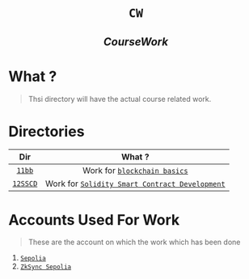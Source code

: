 <h1 align="center"><code> CW </code></h1>
<h2 align="center"><i>CourseWork</i></h2>

# What ? 

> Thsi directory will have the actual course related work. 

# Directories
 
 Dir | What ?
 :--: | :--: 
 [`11bb`](./11BB/) | Work for [`blockchain basics`](https://updraft.cyfrin.io/courses/blockchain-basics)
 [`12SSCD`](./12SSCD/) | Work for [`Solidity Smart Contract Development`](https://updraft.cyfrin.io/courses/solidity)

# Accounts Used For Work 

> These are the account on which the work which has been done 

1. [`Sepolia`](https://sepolia.etherscan.io/address/0x692c2826b0518fef229b4bca184ade9915d05a73)
2. [`ZkSync Sepolia`](https://sepolia-era.zksync.network/address/0x692c2826b0518fEf229B4Bca184adE9915D05a73)